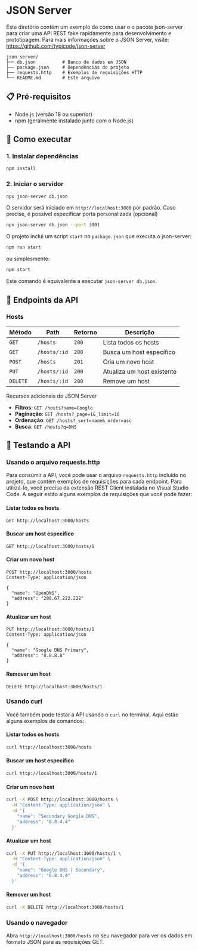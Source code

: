 # JSON Server

Este diretório contém um exemplo de como usar o o pacote json-server para criar uma API REST fake rapidamente para desenvolvimento e prototipagem. Para mais informações sobre o JSON Server, visite: https://github.com/typicode/json-server

```
json-server/
├── db.json          # Banco de dados em JSON
├── package.json     # Dependências do projeto
├── requests.http    # Exemplos de requisições HTTP
└── README.md        # Este arquivo
```

## 📋 Pré-requisitos

- Node.js (versão 18 ou superior)
- npm (geralmente instalado junto com o Node.js)

## 🚀 Como executar

### 1. Instalar dependências

```bash
npm install
```

### 2. Iniciar o servidor

```bash
npx json-server db.json
```

O servidor será iniciado em `http://localhost:3000` por padrão. Caso precise, é possível especificar porta personalizada (opcional)

```bash
npx json-server db.json --port 3001
```

O projeto inclui um script `start` no `package.json` que executa o json-server:

```bash
npm run start
```

ou simplesmente:

```bash
npm start
```

Este comando é equivalente a executar `json-server db.json`.

## 🔗 Endpoints da API

### Hosts

| Método   | Path          | Retorno | Descrição                    |
|----------|---------------|---------|------------------------------|
| `GET`    | `/hosts`      | `200`   | Lista todos os hosts         |
| `GET`    | `/hosts/:id`  | `200`   | Busca um host específico     |
| `POST`   | `/hosts`      | `201`   | Cria um novo host            |
| `PUT`    | `/hosts/:id`  | `200`   | Atualiza um host existente   |
| `DELETE` | `/hosts/:id`  | `200`   | Remove um host               |

Recursos adicionais do JSON Server

- **Filtros**: `GET /hosts?name=Google`
- **Paginação**: `GET /hosts?_page=1&_limit=10`
- **Ordenação**: `GET /hosts?_sort=name&_order=asc`
- **Busca**: `GET /hosts?q=DNS`

## 🧪 Testando a API

### Usando o arquivo requests.http

Para consumir a API, você pode usar o arquivo `requests.http` incluído no projeto, que contém exemplos de requisições para cada endpoint. Para utilizá-lo, você precisa da extensão REST Client instalada no Visual Studio Code. A seguir estão alguns exemplos de requisições que você pode fazer:

#### Listar todos os hosts
```http
GET http://localhost:3000/hosts
```

#### Buscar um host específico
```http
GET http://localhost:3000/hosts/1
```

#### Criar um novo host
```http
POST http://localhost:3000/hosts
Content-Type: application/json

{
  "name": "OpenDNS",
  "address": "208.67.222.222"
}
```

#### Atualizar um host
```http
PUT http://localhost:3000/hosts/1
Content-Type: application/json

{
  "name": "Google DNS Primary",
  "address": "8.8.8.8"
}
```

#### Remover um host
```http
DELETE http://localhost:3000/hosts/1
```

### Usando curl

Você também pode testar a API usando o `curl` no terminal. Aqui estão alguns exemplos de comandos:

#### Listar todos os hosts
```bash
curl http://localhost:3000/hosts
```

#### Buscar um host específico
```bash
curl http://localhost:3000/hosts/1
```

#### Criar um novo host
```bash
curl -X POST http://localhost:3000/hosts \
  -H "Content-Type: application/json" \
  -d '{
    "name": "Secondary Google DNS",
    "address": "8.8.4.4"
  }'
```

#### Atualizar um host
```bash
curl -X PUT http://localhost:3000/hosts/1 \
  -H "Content-Type: application/json" \
  -d '{
    "name": "Google DNS | Secondary",
    "address": "8.8.4.4"
  }'
```

#### Remover um host
```bash
curl -X DELETE http://localhost:3000/hosts/1
```



### Usando o navegador

Abra `http://localhost:3000/hosts` no seu navegador para ver os dados em formato JSON para as requisições GET.




